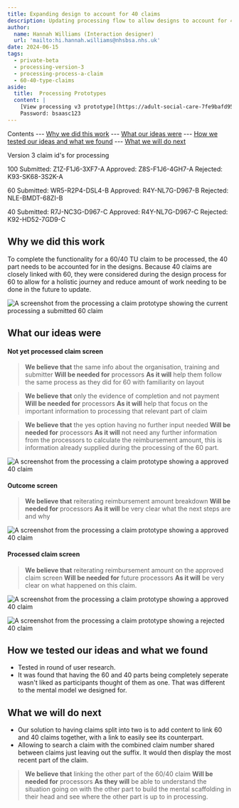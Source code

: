 ```yaml
---
title: Expanding design to account for 40 claims
description: Updating processing flow to allow designs to account for 40 claims and differing information
author:
  name: Hannah Williams (Interaction designer)
  url: 'mailto:hi.hannah.williams@nhsbsa.nhs.uk'
date: 2024-06-15
tags:
  - private-beta
  - processing-version-3
  - processing-process-a-claim
  - 60-40-type-claims
aside:
  title:  Processing Prototypes
  content: |
    [View processing v3 prototype](https://adult-social-care-7fe9bafd955a.herokuapp.com/processing/prototypes/design/v3/) 
    Password: bsaasc123
---
```


Contents
--- [Why we did this work](#why-we-did-this-work)
--- [What our ideas were](#what-our-ideas-were)
--- [How we tested our ideas and what we found](#how-we-tested-our-ideas-and-what-we-found)
--- [What we will do next](#what-we-will-do-next)

Version 3 claim id's for processing

100
Submitted: Z1Z-F1J6-3XF7-A
Approved: Z8S-F1J6-4GH7-A
Rejected: K93-SK68-3S2K-A

60
Submitted: WR5-R2P4-DSL4-B
Approved: R4Y-NL7G-D967-B
Rejected: NLE-BMDT-68ZI-B

40
Submitted: R7J-NC3G-D967-C
Approved: R4Y-NL7G-D967-C
Rejected: K92-HD52-7GD9-C

## Why we did this work

To complete the functionality for a 60/40 TU claim to be processed, the 40 part needs to be accounted for in the designs. Because 40 claims are closely linked with 60, they were considered during the design process for 60 to allow for a holistic journey and reduce amount of work needing to be done in the future to update.


![A screenshot from the processing a claim prototype showing the current processing a submitted 60 claim](60-submitted.png "Current submitted 60 claim view - processing")

## What our ideas were

#### Not yet processed claim screen

>**We believe that** the same info about the organisation, training and submitter 
>**Will be needed for** processors
>**As it will** help them follow the same process as they did for 60 with familiarity on layout

>**We believe that** only the evidence of completion and not payment
>**Will be needed for** processors
>**As it will** help that focus on the important information to processing that relevant part of claim

>**We believe that** the yes option having no further input needed
>**Will be needed for** processors 
>**As it will** not need any further information from the processors to calculate the reimbursement amount, this is information already supplied during the processing of the 60 part.

![A screenshot from the processing a claim prototype showing a approved 40 claim ](40-yes.png "40 claim- not yet processed")

#### Outcome screen

>**We believe that** reiterating reimbursement amount breakdown
>**Will be needed for** processors 
>**As it will** be very clear what the next steps are and why

![A screenshot from the processing a claim prototype showing a approved 40 claim ](40-outcome-screen.png "40 claim outcome screen - approval")

#### Processed claim screen

>**We believe that** reiterating reimbursement amount on the approved claim screen
>**Will be needed for** future processors 
>**As it will** be very clear on what happened on this claim.

![A screenshot from the processing a claim prototype showing a approved 40 claim ](40-approved.png "Approved 40 claim ")

![A screenshot from the processing a claim prototype showing a rejected 40 claim ](40-rejected.png "Rejected 40 claim ")

## How we tested our ideas and what we found

- Tested in round of user research.
- It was found that having the 60 and 40 parts being completely seperate wasn't liked as participants thought of them as one. That was different to the mental model we designed for.

## What we will do next
- Our solution to having claims split into two is to add content to link 60 and 40 claims together, with a link to easily see its counterpart.
- Allowing to search a claim with the combined claim number shared between claims just leaving out the suffix. It would then display the most recent part of the claim. 

>**We believe that** linking the other part of the 60/40 claim
>**Will be needed for** processors
>**As they will** be able to understand the situation going on with the other part to build the mental scaffolding in their head and see where the other part is up to in processing.




